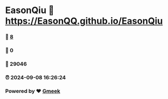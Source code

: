 # EasonQiu :link: https://EasonQQ.github.io/EasonQiu 
### :page_facing_up: [8](https://EasonQQ.github.io/EasonQiu/tag.html) 
### :speech_balloon: 0 
### :hibiscus: 29046 
### :alarm_clock: 2024-09-08 16:26:24 
### Powered by :heart: [Gmeek](https://github.com/Meekdai/Gmeek)
